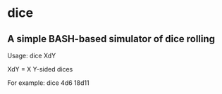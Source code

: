 # dice
## A simple BASH-based simulator of dice rolling

Usage: dice XdY

XdY = X Y-sided dices

For example: dice 4d6 18d11
